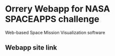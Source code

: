 # Orrery Webapp for NASA SPACEAPPS challenge
Web-based Space Mission Visualization software
## Webapp site link
